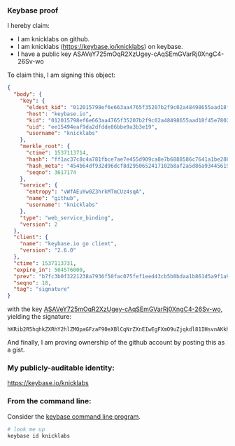 ### Keybase proof

I hereby claim:

  * I am knicklabs on github.
  * I am knicklabs (https://keybase.io/knicklabs) on keybase.
  * I have a public key ASAVeY725mOqR2XzUgey-cAqSEmGVarRj0XngC4-26Sv-wo

To claim this, I am signing this object:

```json
{
  "body": {
    "key": {
      "eldest_kid": "012015798ef6e663aa4765f35207b2f9c02a48498655aad18f45e7802e3edba4affb0a",
      "host": "keybase.io",
      "kid": "012015798ef6e663aa4765f35207b2f9c02a48498655aad18f45e7802e3edba4affb0a",
      "uid": "ee15494eaf9da2dfdde86bbe9a3b3e19",
      "username": "knicklabs"
    },
    "merkle_root": {
      "ctime": 1537113714,
      "hash": "ff1ac37c8c4a781fbce7ae7e455d909ca8e7b6888586c7641a1be286747575186f404fcba109151b8cb9820deed0d613a89713acbd026479ba8787641ea2c3bf",
      "hash_meta": "454b64df932d96dcf8d2950652417102b8af2a5d86a93445619796985deb6098",
      "seqno": 3617174
    },
    "service": {
      "entropy": "vWfAEuYw0Z3hrkMTmCUz4sqA",
      "name": "github",
      "username": "knicklabs"
    },
    "type": "web_service_binding",
    "version": 2
  },
  "client": {
    "name": "keybase.io go client",
    "version": "2.6.0"
  },
  "ctime": 1537113731,
  "expire_in": 504576000,
  "prev": "b7fc3b0f3221238a7936f50fac075fef1eed43cb5b0bdaa1b861d5a9f1a9f62c",
  "seqno": 18,
  "tag": "signature"
}
```

with the key [ASAVeY725mOqR2XzUgey-cAqSEmGVarRj0XngC4-26Sv-wo](https://keybase.io/knicklabs), yielding the signature:

```
hKRib2R5hqhkZXRhY2hlZMOpaGFzaF90eXBlCqNrZXnEIwEgFXmO9uZjqkdl81IHsvnAKkhJhlWq0Y9F54AuPtukr/sKp3BheWxvYWTESpcCEsQgt/w7DzIhI4p5NvUPrAdf7x7tQ8tbC9qhuGHVqfGp9izEID6d3xuwjl4Z0ef1BV7t6IRp3JsgrazRA1ey1YQOmoJNAgHCo3NpZ8RAGZJn1h4dij6fGjN+tdneJQ58a13RnsGBgUuAR2SSMdyHOH3rlPJ64q0Jz5GxI/ZDOCcF69LAZpKCrHyisqjyDahzaWdfdHlwZSCkaGFzaIKkdHlwZQildmFsdWXEIJfewzAAFTD+bGl0x3TOnHPp3Cj3vnwIb64BqdM95ARho3RhZ80CAqd2ZXJzaW9uAQ==

```

And finally, I am proving ownership of the github account by posting this as a gist.

### My publicly-auditable identity:

https://keybase.io/knicklabs

### From the command line:

Consider the [keybase command line program](https://keybase.io/download).

```bash
# look me up
keybase id knicklabs
```